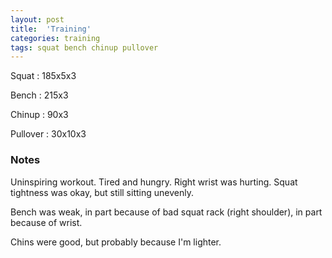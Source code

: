 ```yaml
---
layout: post
title:  'Training'
categories: training
tags: squat bench chinup pullover
---
```


Squat       :   185x5x3

Bench       :   215x3

Chinup      :   90x3

Pullover    :   30x10x3

### Notes

Uninspiring workout. Tired and hungry. Right wrist was hurting. Squat tightness was okay,
but still sitting unevenly.

Bench was weak, in part because of bad squat rack (right shoulder), in part because of
wrist.

Chins were good, but probably because I'm lighter.
